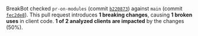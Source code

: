 BreakBot checked `pr-on-modules` (commit [`b220873`](https://github.com/alien-tools/repository-fixture/commit/b2208730510e973e42bd3a176db5c5169b17a7bf)) against `main` (commit [`fec2de8`](https://github.com/alien-tools/repository-fixture/commit/fec2de87113764cdfeee36c16c84ca3af0d323b9)).
This pull request introduces **1 breaking changes**, causing **1 broken uses** in client code.
**1 of 2 analyzed clients are impacted** by the changes (50%).
